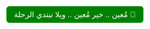 <a href="https://drive.google.com/drive/folders/1jrW-h3rvsHhxA_ArJ7i3d30VUhPmKGn0?usp=sharing">
  <button style="font-size:20px; padding:10px 20px; background-color:green; color:white; border:none; border-radius:8px; cursor:pointer;">
    مُعين .. خير مُعين .. ويلا نبتدي الرحلة 🚀
  </button>
</a>



